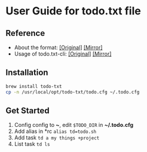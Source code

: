 # User Guide for todo.txt file

## Reference

- About the format: [[Original]](https://github.com/todotxt/todo.txt/blob/master/README.md) [[Mirror]](CONCEPT.md)
- Usage of todo.txt-cli: [[Original]](https://github.com/todotxt/todo.txt-cli/blob/master/USAGE.md) [[Mirror]](USAGE.md)

## Installation

```bash
brew install todo-txt
cp -n /usr/local/opt/todo-txt/todo.cfg ~/.todo.cfg
```

## Get Started

1. Config config to **~**, edit `$TODO_DIR` in **~/.todo.cfg**
2. Add alias in *rc `alias td=todo.sh`
3. Add task `td a my things +project`
4. List task `td ls`
